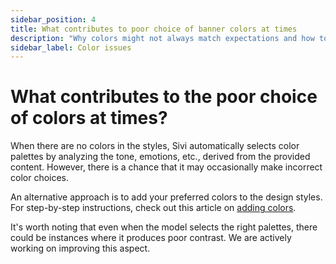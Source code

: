 ```yaml
---
sidebar_position: 4
title: What contributes to poor choice of banner colors at times
description: "Why colors might not always match expectations and how to improve color selection in designs."
sidebar_label: Color issues
---
```


# What contributes to the poor choice of colors at times?

When there are no colors in the styles, Sivi automatically selects color palettes by analyzing the tone, emotions, etc., derived from the provided content. However, there is a chance that it may occasionally make incorrect color choices.  

An alternative approach is to add your preferred colors to the design styles. For step-by-step instructions, check out this article on <a href="../design-generation/generation-settings">adding colors</a>.

It's worth noting that even when the model selects the right palettes, there could be instances where it produces poor contrast. We are actively working on improving this aspect. 
